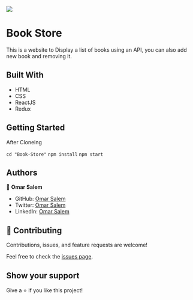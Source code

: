 ![](https://img.shields.io/badge/Microverse-blueviolet)

# Book Store
This is a website to Display a list of books using an API, you can also add new book and removing it.

## Built With

- HTML
- CSS
- ReactJS
- Redux

## Getting Started

After Cloneing

`cd "Book-Store"`
`npm install`
`npm start`

## Authors

👤 **Omar Salem**

- GitHub: [Omar Salem](https://github.com/omarsalem7)
- Twitter: [Omar Salem](https://twitter.com/Omar80491499)
- LinkedIn: [Omar Salem](https://www.linkedin.com/in/omar-salem-a6945b177/)

## 🤝 Contributing

Contributions, issues, and feature requests are welcome!

Feel free to check the [issues page](../../issues/).

## Show your support

Give a ⭐️ if you like this project!
